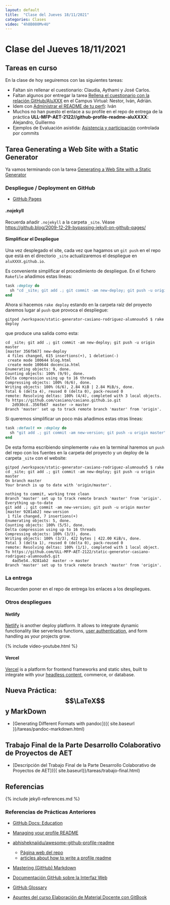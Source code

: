 ```yaml
---
layout: default
title:  "Clase del Jueves 18/11/2021"
categories: Clases
video: "4h8B080Mv4U"
---
```


# Clase del Jueves 18/11/2021


## Tareas en curso

En la clase de hoy seguiremos con las siguientes tareas:

* Faltan  sin rellenar el cuestionario: Claudia, Aythami y José Carlos.
* Faltan algunos por entregar la tarea [Rellena el cuestionario con la relación GitHub/AluXXX]({{site.baseurl}}/tema0-introduccion/practicas/p01-t0-registrarse-en-github/) en el Campus Virtual: Nestor, Iván, Adrián.
* Idem con [Administrar el README de tu perfi](https://campusdoctoradoyposgrado2122.ull.es/mod/assign/view.php?id=26048&action=grading): Iván
* Muchos no han puesto el enlace a su profile en el repo de entrega de la práctica **ULL-MFP-AET-2122//github-profile-readme-aluXXXX**: Alejandro, Guillermo
* Ejemplos de Evaluación asistida: [Asistencia y participación]({{site.baseurl}}/pages/evaluacion-asistida) controlada por commits


## Tarea  Generating a Web Site with a Static Generator

Ya vamos terminando con la tarea [ Generating a Web Site with a Static Generator]({{site.baseurl}}/tareas/static-generators.html)


### Despliegue / Deployment en GitHub

* [GitHub Pages](https://pages.github.com/)

#### .nojekyll

Recuerda añadir `.nojekyll`  a la carpeta `_site`. Véase <https://github.blog/2009-12-29-bypassing-jekyll-on-github-pages/>


#### Simplificar el Despliegue

Una vez desplegado el site, cada vez que hagamos un `git push` en el repo que está en el directorio `_site` actualizaremos el despliegue en 
`aluXXXX.github.io`.

Es conveniente simplificar el procedimiento de despliegue. En el fichero `Rakefile` añadimos estas líneas:

```ruby
task :deploy do
  sh "cd _site; git add .; git commit -am new-deploy; git push -u origin master"
end
```

Ahora si hacemos `rake deploy` estando en la carpeta raíz del proyecto daremos lugar al `push` que provoca el despliegue:

```
gitpod /workspace/static-generator-casiano-rodriguez-alumnoudv5 $ rake deploy
```

que produce una salida como esta:

```
cd _site; git add .; git commit -am new-deploy; git push -u origin master
[master 356fb67] new-deploy
 4 files changed, 615 insertions(+), 1 deletion(-)
 create mode 100644 blog.html
 create mode 100644 docencia.html
Enumerating objects: 9, done.
Counting objects: 100% (9/9), done.
Delta compression using up to 16 threads
Compressing objects: 100% (6/6), done.
Writing objects: 100% (6/6), 2.84 KiB | 2.84 MiB/s, done.
Total 6 (delta 4), reused 0 (delta 0), pack-reused 0
remote: Resolving deltas: 100% (4/4), completed with 3 local objects.
To https://github.com/casiano/casiano.github.io.git
   2d930cd..356fb67  master -> master
Branch 'master' set up to track remote branch 'master' from 'origin'.
```

Si queremos simplificar un poco más añadimos estas otras líneas:

```ruby
task :default => :deploy do
  sh "git add .; git commit -am new-version; git push -u origin master"
end
```

De esta forma escribiendo simplemente `rake` en la terminal haremos un `push` del repo con los fuentes en la carpeta del proyecto y un deploy 
de la carpeta `_site` con el website:

```
gitpod /workspace/static-generator-casiano-rodriguez-alumnoudv5 $ rake
cd _site; git add .; git commit -am new-deploy; git push -u origin master
On branch master
Your branch is up to date with 'origin/master'.

nothing to commit, working tree clean
Branch 'master' set up to track remote branch 'master' from 'origin'.
Everything up-to-date
git add .; git commit -am new-version; git push -u origin master
[master 9281ab2] new-version
 1 file changed, 7 insertions(+)
Enumerating objects: 5, done.
Counting objects: 100% (5/5), done.
Delta compression using up to 16 threads
Compressing objects: 100% (3/3), done.
Writing objects: 100% (3/3), 422 bytes | 422.00 KiB/s, done.
Total 3 (delta 1), reused 0 (delta 0), pack-reused 0
remote: Resolving deltas: 100% (1/1), completed with 1 local object.
To https://github.com/ULL-MFP-AET-2122/static-generator-casiano-rodriguez-alumnoudv5.git
   4ad5e54..9281ab2  master -> master
Branch 'master' set up to track remote branch 'master' from 'origin'.
```

### La entrega

Recuerden poner en el repo de entrega los enlaces a los despliegues.

### Otros despliegues

#### Netlify

[Netlify](https://www.netlify.com/) is another deploy platform. It allows to integrate dynamic functionality like serverless functions, 
[user authentication](https://docs.netlify.com/visitor-access/password-protection/), and form handling as your projects grow.

{% include video-youtube.html %}

#### Vercel

[Vercel](https://vercel.com/) is a platform for frontend frameworks and static sites, built to integrate with your [headless content](https://en.wikipedia.org/wiki/Headless_content_management_system), commerce, or database.


## Nueva Práctica: $$\LaTeX$$ y MarkDown

* [Generating Different Formats with pandoc]({{ site.baseurl }}/tareas/pandoc-markdown.html)


## Trabajo Final de la Parte Desarrollo Colaborativo de Proyectos de AET

* [Descripción del Trabajo Final de la Parte Desarrollo Colaborativo de Proyectos de AET]({{ site.baseurl}}/tareas/trabajo-final.html) 


## Referencias

{% include jekyll-references.md %}

### Referencias de Prácticas Anteriores

* [GitHub Docs: Education](https://docs.github.com/en/education)
* [Managing your profile README](https://docs.github.com/en/account-and-profile/setting-up-and-managing-your-github-profile/customizing-your-profile/managing-your-profile-readme)
* [abhisheknaiidu/awesome-github-profile-readme](https://github.com/abhisheknaiidu/awesome-github-profile-readme)
  * [Página web del repo](https://awesomegithubprofile.tech/)
  * [articles about how to write a profile readme](https://github.com/abhisheknaiidu/awesome-github-profile-readme#articles)
* [Mastering (GitHub) Markdown](https://guides.github.com/features/mastering-markdown/#examples)
* [Documentación GitHub sobre la Interfaz Web]({{site.baseurl}}/pages/documentacion-github-interfaz-web)

* [GitHub Glossary](https://docs.github.com/en/free-pro-team@latest/github/getting-started-with-github/github-glossary)

* [Apuntes del curso Elaboración de Material Docente con GitBook](https://casianorodriguezleon.gitbooks.io/elaboracion-de-material-docente-con-gitbook/content/)
